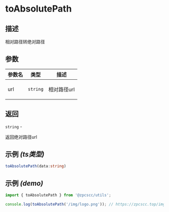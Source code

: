 # toAbsolutePath

## 描述

<p>相对路径转绝对路径</p>

## 参数

| 参数名 | 类型                | 描述               |
| ------ | ------------------- | ------------------ |
| url    | <code>string</code> | <p>相对路径url</p> |

## 返回

<code>string</code> - <p>返回绝对路径url</p>

## 示例 _(ts类型)_

```typescript
toAbsolutePath(data:string)
```

## 示例 _(demo)_

```typescript
import { toAbsolutePath } from '@zpcscc/utils';

console.log(toAbsolutePath('/img/logo.png')); // https://zpcscc.top/img/logo.png
```
